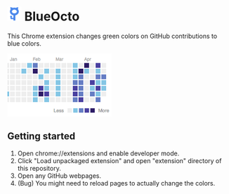 # ![BlueOcto](images/BlueOcto_32.png) BlueOcto
This Chrome extension changes green colors on GitHub contributions to blue colors.

![preview](images/preview.png)

## Getting started
1. Open chrome://extensions and enable developer mode.
2. Click "Load unpackaged extension" and open "extension" directory of this repository.
3. Open any GitHub webpages.
4. (Bug) You might need to reload pages to actually change the colors.
